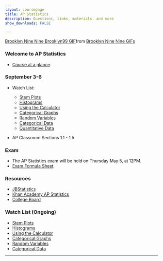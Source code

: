 ```yaml
---
layout: coursepage
title: AP Statistics
description: Questions, links, materials, and more
show_downloads: FALSE

---
```


<div class="tenor-gif-embed" data-postid="17561248" data-share-method="host" data-aspect-ratio="1.77778" data-width="100%"><a href="https://tenor.com/view/brooklyn-nine-nine-brooklyn99-statistical-statistical-analysis-analysis-gif-17561248">Brooklyn Nine Nine Brooklyn99 GIF</a>from <a href="https://tenor.com/search/brooklyn+nine+nine-gifs">Brooklyn Nine Nine GIFs</a></div> <script type="text/javascript" async src="https://tenor.com/embed.js"></script>

### Welcome to AP Statistics
* <a href="https://MerrickMath.github.io/APStatistics/StatsTopics.pdf"> Course at a glance</a>.

### September 3-6 
* Watch List: 
    * <a href="https://cosmolearning.org/video-lectures/stem-plots-statistics/"> Stem Plots </a> 
    * <a href="https://cosmolearning.org/video-lectures/histograms-statistics/"> Histograms </a> 
    * <a href="https://cosmolearning.org/video-lectures/making-histograms-boxplotsand-timeplots-with-graphing-calculator/"> Using the Calculator </a>
    * <a href="https://cosmolearning.org/video-lectures/catagorical-graphs-statistics/"> Categorical Graphs </a>
    * <a href="https://www.youtube.com/watch?v=4JrEuDYtfOg"> Random Variables </a> 
    * <a href="https://www.youtube.com/watch?v=DLGMgJqF6SQ"> Categorical Data </a>
    * <a href="https://www.youtube.com/watch?v=qgkXUEWR52U"> Quantitative Data </a>
    
* AP Classroom Sections 1.1 - 1.5 

### Exam 
* The AP Statistics exam will be held on Thursday May 5, at 12PM.
* <a href="https://MerrickMath.github.io/APStatistics/FormulaSheets.pdf"> Exam Formula Sheet</a>.

### Resources
* <a href="https://www.jbstatistics.com"> JBStatistics </a> 
* <a href="https://www.khanacademy.org/math/ap-statistics"> Khan Academy AP Statistics </a> 
* <a href="https://apcentral.collegeboard.org"> College Board </a> 

### Watch List (Ongoing) 
* <a href="https://cosmolearning.org/video-lectures/stem-plots-statistics/"> Stem Plots </a> 
* <a href="https://cosmolearning.org/video-lectures/stem-plots-statistics/"> Histograms </a> 
* <a href="https://cosmolearning.org/video-lectures/making-histograms-boxplotsand-timeplots-with-graphing-calculator/"> Using the Calculator </a>
* <a href="https://cosmolearning.org/video-lectures/catagorical-graphs-statistics/"> Categorical Graphs </a>
* <a href="https://www.youtube.com/watch?v=4JrEuDYtfOg"> Random Variables </a> 
* <a href="https://www.youtube.com/watch?v=DLGMgJqF6SQ"> Categorical Data </a> 


---

